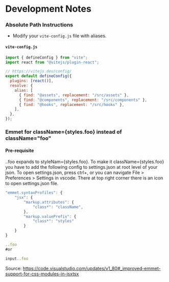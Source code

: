 # Development Notes

### Absolute Path Instructions

- Modify your `vite-config.js` file with aliases.

  
#### `vite-config.js`
```javascript
import { defineConfig } from "vite";
import react from "@vitejs/plugin-react";

// https://vitejs.dev/config/
export default defineConfig({
  plugins: [react()],
  resolve: {
    alias: [
      { find: "@assets", replacement: "/src/assets" },
      { find: "@components", replacement: "/src/components" },
      { find: "@hooks", replacement: "/src/hooks" },
    ],
  },
});
```

### Emmet for className={styles.foo} instead of className="foo"

#### Pre-requisite

..foo expands to styleNam={styles.foo}. To make it className={styles.foo} you have to add the following config to settings.json at root level of your json. To open settings.json, press ctrl+, or you can navigate File > Preferences > Settings in vscode. There at top right corner there is an icon to open settings.json file.

```javascript
"emmet.syntaxProfiles": {
    "jsx": {
        "markup.attributes": {
            "class*": "className",
        },
        "markup.valuePrefix": {
            "class*": "styles"
        }
    }
}
```


```jsx
..foo
#or

input..foo
```

Source: https://code.visualstudio.com/updates/v1_80#_improved-emmet-support-for-css-modules-in-jsxtsx
